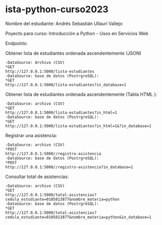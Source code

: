 # ista-python-curso2023
Nombre del estudiante: Andrés Sebastián Ullauri Vallejo

Poyecto para curso: Introducción a Python - Usos en Servicios Web

Endpoints:

Obtener lista de estudiantes ordenada ascendentemente (JSON)

    -DataSource: Archivo (CSV)
    *GET
    http://127.0.0.1:5000/lista-estudiantes
    -DataSource: base de datos (PostrgreSQL):
    *GET
    http://127.0.0.1:5000/lista-estudiantes?in_database=1

Obtener lista de estudiantes ordenada ascendentemente (Tabla HTML ):

    -DataSource: archivo (CSV)
    *GET
    http://127.0.0.1:5000/lista-estudiantes?in_html=1
    -DataSource: base de datos (PostrgreSQL):
    *GET
    http://127.0.0.1:5000/lista-estudiantes?in_html=1&?in_database=1

Registrar una asistencia:

    -DataSource: archivo (CSV)
    *POST
    http://127.0.0.1:5000//registro-asistencia
    -DataSource: base de datos (PostrgreSQL):
    *POST
    http://127.0.0.1:5000//registro-asistencia?in_database=1

Consultar total de asistencias:
    
    -DataSource: archivo (CSV)
    *GET
    http://127.0.0.1:5000/total-asistencias?cedula_estudiante=0105813877&nombre_materia=python
    -DataSource: base de datos (PostrgreSQL):
    *GET
    http://127.0.0.1:5000/total-asistencias?cedula_estudiante=0105813877&nombre_materia=python&in_database=1

